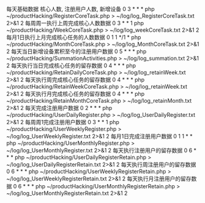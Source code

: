 每天基础数据 核心人数, 注册用户人数, 新增设备
0 3 * * * php ~/productHacking/RegisterCoreTask.php > ~/log/log_RegisterCoreTask.txt 2>&1 2
每周周一执行上周完成核心人数数据
0 3 * * 1 php ~/productHacking/WeekCoreTask.php > ~/log/log_weekCoreTask.txt 2>&1 2
每月1日执行上月完成核心任务的人数数据
0 1 1 */1 * php ~/productHacking/MonthCoreTask.php > ~/log/log_MonthCoreTask.txt 2>&1 2
每天当日新增设备累积至今的注册用户数据
0 5 * * * php ~/productHacking/SummationActivities.php > ~/log/log_summation.txt 2>&1 2
每天执行当日完成核心任务的留存数据
0 4 * * * php ~/productHacking/RetainDailyCoreTask.php > ~/log/log_retainWeek.txt 2>&1 2
每天执行周完成核心任务的留存数据
0 4 * * * php ~/productHacking/RetainWeekCoreTask.php > ~/log/log_retainWeek.txt 2>&1 2
每天执行月完成核心任务的留存数据
0 4 * * * php ~/productHacking/RetainMonthCoreTask.php > ~/log/log_retainMonth.txt 2>&1 2
每天完成注册用户数据
0 2 * * * php ~/productHacking/UserDailyRegister.php > ~/log/log_UserDailyRegister.txt 2>&1 2
每周周1完成注册用户数据
0 3 * * 1 php ~/productHacking/UserWeeklyRegister.php > ~/log/log_UserWeeklyRegister.txt 2>&1 2
每月1日完成注册用户数据
0 1 1 * * php ~/productHacking/UserMonthlyRegister.php > ~/log/log_UserMonthlyRegister.txt 2>&1 2
每天执行注册用户的留存数据
0 6 * * * php ~/productHacking/UserDailyRegisterRetain.php > ~/log/log_UserDailyRegisterRetain.txt 2>&1 2
每天执行周注册用户的留存数据
0 6 * * * php ~/productHacking/UserWeeklyRegisterRetain.php > ~/log/log_UserWeeklyRegisterRetain.txt 2>&1 2
每天执行月注册用户的留存数据
0 6 * * * php ~/productHacking/UserMonthlyRegisterRetain.php > ~/log/log_UserMonthlyRegisterRetain.txt 2>&1 2